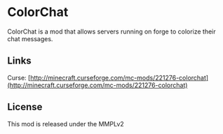 ColorChat
=========

ColorChat is a mod that allows servers running on forge to colorize their chat messages.

## Links ##
Curse: [http://minecraft.curseforge.com/mc-mods/221276-colorchat](http://minecraft.curseforge.com/mc-mods/221276-colorchat)


## License ##
This mod is released under the MMPLv2
 
